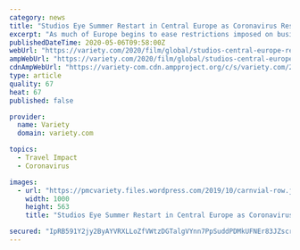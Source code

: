 ```yaml
---
category: news
title: "Studios Eye Summer Restart in Central Europe as Coronavirus Restrictions Begin to Ease"
excerpt: "As much of Europe begins to ease restrictions imposed on business and travel to curb the spread of coronavirus, Hollywood studios are looking ahead to summer and early fall when production is"
publishedDateTime: 2020-05-06T09:58:00Z
webUrl: "https://variety.com/2020/film/global/studios-central-europe-restart-coronavirus-restrictions-ease-1234598238/"
ampWebUrl: "https://variety.com/2020/film/global/studios-central-europe-restart-coronavirus-restrictions-ease-1234598238/amp/"
cdnAmpWebUrl: "https://variety-com.cdn.ampproject.org/c/s/variety.com/2020/film/global/studios-central-europe-restart-coronavirus-restrictions-ease-1234598238/amp/"
type: article
quality: 67
heat: 67
published: false

provider:
  name: Variety
  domain: variety.com

topics:
  - Travel Impact
  - Coronavirus

images:
  - url: "https://pmcvariety.files.wordpress.com/2019/10/carnvial-row.jpg?w=1000"
    width: 1000
    height: 563
    title: "Studios Eye Summer Restart in Central Europe as Coronavirus Restrictions Begin to Ease"

secured: "IpRB591Y2jy2ByAYVRXLLoZfVWtzDGTalgVYnn7PpSuddPDMkUFNEr83JZscr+dNKIjzigmZ5rcsYmGaE6v1G+epSs/Bzl4gxq/5hkNah1wSBD/DBvpOYY7UraV5U9k1kqYOsKcCMKQ2EitNcDGzolCmEQvGqnxzBYgNCG7sThPc+Sdj/nO619Rz5a7fMDGGbgb3uSexo+jGR2utKooc/osN2PoJOcdA92GTbKRhN0MP2wBN8h2xpBH4DpfG3qAiOBKq6D7xmxuJwUcLrGqAinAHO0ilv7187ybLALydHNxYlvT4j2lZZL5T7rOCThXS;heTeXB3oR5zo4QdaIKz4Og=="
---
```


